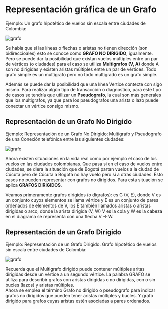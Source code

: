 # Representación gráfica de un Grafo

Ejemplo: Un grafo hipotético de vuelos sin escala entre ciudades de Colombia:

![grafo](/assets/images/graph/grafo_1.jpg)

Se habla que si las líneas o flechas o aristas no tienen dirección (son bidireccioales) esto se conoce como **GRAFO NO DIRIGIDO**, igualmente. Pero se puede dar la posibilidad que existan vuelos múltiples entre un par de vértices (o ciudades) para el caso se utiliza **Multigrafos (V, A)** donde A son no dirigidas y existen aristas múltiples entre un par de vértices. Todo grafo simple es un multigrafo pero no todo multigrado es un grafo simple.

Además se puede dar la posibilidad que una línea Vertice contecte con sigo mismo. Para realizar algún tipo de transacción o diagnostico, para este tipo de casos se tendría que utilizar un **Pseudografo**, la cual son más generales que los multigrafos, ya que para los pseudografos una arista o lazo puede conectar un vértice consigo mismo.

## Representación de un Grafo No Dirigido

Ejemplo: Representación de un Grafo No Dirigido: Multigrafo y Pseudografo de una Conexión telefónica entre las siguientes ciudades:

![grafo](/assets/images/graph/grafo_2.jpg)

Ahora existen situaciones en la vida real como por ejemplo el caso de los vuelos en las ciudades colombianas. Que pasa si en el caso de vuelos entre ciudades, se diera la situación que de Bogotá partan vuelos a la ciudad de Cúcuta pero de Cúcuta a Bogotá no hay vuelo pero si a otras ciudades. Esto casos no pueden representar con grafos no dirigidos. Para esta situación se aplica **GRAFOS DIRIGIDOS**.

Veamos primeramente grafos dirigidos (o dígrafos): es G (V, E), donde V es un conjunto cuyos elementos se llama vértice y E es un conjunto de pares ordenados de elementos de V, los E también llamados aristas o aristas dirigidas o arco, donde la arista dirigida (V, W) V es la cola y W es la cabeza en el diagrama se representa con una flecha V -> W.

## Representación de un Grafo Dirigido

Ejemplo: Representación de un Grafo Dirigido. Grafo hipotético de vuelos sin escala entre ciudades de Colombia:

![grafo](/assets/images/graph/grafo_3.jpg)

Recuerda que el Multigrafo dirigido puede contener múltiples aritas dirigidas desde un vértice a un segundo vértice. La palabra GRAFO se utiliza para describir grafos con aristas dirigidas o no dirigidas, con o sin bucles (lazos) y aristas múltiples.  
Ahora se emplea el término Grafo no dirigido o pseudografo para indicar grafos no dirigidos que pueden tener aristas múltiples y bucles. Y grafo dirigido para grafos cuyas aristas estén asociadas a pares ordenados.
